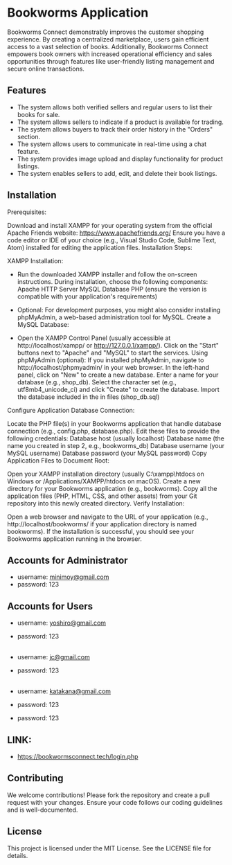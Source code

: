 # Bookworms Application
Bookworms Connect demonstrably improves the customer shopping experience. By creating a centralized marketplace, users gain efficient access to a vast selection of books. Additionally, Bookworms Connect empowers book owners with increased operational efficiency and sales opportunities through features like user-friendly listing management and secure online transactions.

## Features
- The system allows both verified sellers and regular users to list their books for sale.
- The system allows sellers to indicate if a product is available for trading.
- The system allows buyers to track their order history in the "Orders" section.
- The system allows users to communicate in real-time using a chat feature.
- The system provides image upload and display functionality for product listings.
- The system enables sellers to add, edit, and delete their book listings.


## Installation
Prerequisites:

Download and install XAMPP for your operating system from the official Apache Friends website: https://www.apachefriends.org/
Ensure you have a code editor or IDE of your choice (e.g., Visual Studio Code, Sublime Text, Atom) installed for editing the application files.
Installation Steps:

XAMPP Installation:

- Run the downloaded XAMPP installer and follow the on-screen instructions.
During installation, choose the following components:
Apache HTTP Server
MySQL Database
PHP (ensure the version is compatible with your application's requirements)

- Optional: For development purposes, you might also consider installing phpMyAdmin, a web-based administration tool for MySQL.
Create a MySQL Database:

- Open the XAMPP Control Panel (usually accessible at http://localhost/xampp/ or http://127.0.0.1/xampp/).
Click on the "Start" buttons next to "Apache" and "MySQL" to start the services.
Using phpMyAdmin (optional):
If you installed phpMyAdmin, navigate to http://localhost/phpmyadmin/ in your web browser.
In the left-hand panel, click on "New" to create a new database.
Enter a name for your database (e.g., shop_db).
Select the character set (e.g., utf8mb4_unicode_ci) and click "Create" to create the database.
Import the database included in the in files (shop_db.sql)

Configure Application Database Connection:

Locate the PHP file(s) in your Bookworms application that handle database connection (e.g., config.php, database.php).
Edit these files to provide the following credentials:
Database host (usually localhost)
Database name (the name you created in step 2, e.g., bookworms_db)
Database username (your MySQL username)
Database password (your MySQL password)
Copy Application Files to Document Root:

Open your XAMPP installation directory (usually C:\xampp\htdocs on Windows or /Applications/XAMPP/htdocs on macOS).
Create a new directory for your Bookworms application (e.g., bookworms).
Copy all the application files (PHP, HTML, CSS, and other assets) from your Git repository into this newly created directory.
Verify Installation:

Open a web browser and navigate to the URL of your application (e.g., http://localhost/bookworms/ if your application directory is named bookworms).
If the installation is successful, you should see your Bookworms application running in the browser.



## Accounts for Administrator
- username: minimoy@gmail.com
- password: 123

## Accounts for Users
- username: yoshiro@gmail.com
- password: 123
<br></br>
- username: jc@gmail.com
- password: 123
<br></br>
- username: katakana@gmail.com
- password: 123

- password: 123

## LINK:
- https://bookwormsconnect.tech/login.php


## Contributing
We welcome contributions! Please fork the repository and create a pull request with your changes. Ensure your code follows our coding guidelines and is well-documented.

## License
This project is licensed under the MIT License. See the LICENSE file for details.
